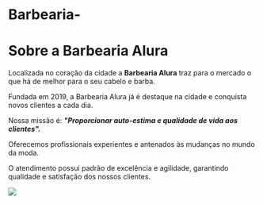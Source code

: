 # Barbearia-
<h1>Sobre a Barbearia Alura</h1>

<p>Localizada no coração da cidade a <b>Barbearia Alura</b> traz para o mercado o que há de melhor para o seu cabelo e barba.</p>
<p></p>Fundada em 2019, a Barbearia Alura já é destaque na cidade e conquista novos clientes a cada dia.</p>
<p></p>Nossa missão é: <i><b>"Proporcionar auto-estima e qualidade de vida aos clientes".</i></b></p>
<p></p>Oferecemos profissionais experientes e antenados às mudanças no mundo da moda.</p>                                                                                      
<p></p>O atendimento possui padrão de excelência e agilidade, garantindo qualidade e satisfação dos nossos clientes.</p>

![](https://img.freepik.com/fotos-premium/espaco-masculino-interior-de-barbearia-moderna-gerado-por-ia_866663-5580.jpg)


